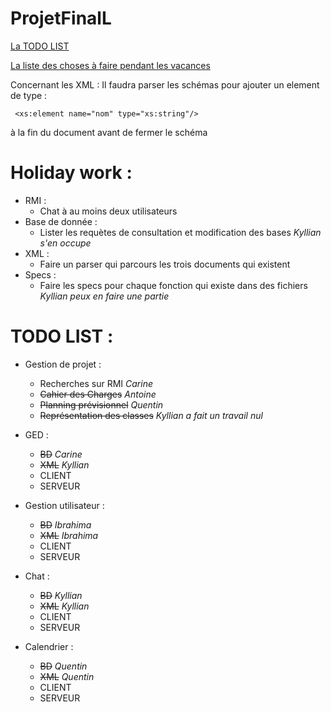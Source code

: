 # ProjetFinalL

[La TODO LIST](https://github.com/Tellenn/ProjetFinalL3#todo-list-) 

[La liste des choses à faire pendant les vacances](https://github.com/Tellenn/ProjetFinalL3#holiday-work-)

Concernant les XML : Il faudra parser les schémas pour ajouter un element de type :
```{xml}
 <xs:element name="nom" type="xs:string"/>
```
à la fin du document avant de fermer le schéma

# Holiday work : 

- RMI : 
	- Chat à au moins deux utilisateurs
- Base de donnée :
	- Lister les requètes de consultation et modification des bases _Kyllian s'en occupe_
- XML : 
	- Faire un parser qui parcours les trois documents qui existent 
- Specs : 
	- Faire les specs pour chaque fonction qui existe dans des fichiers _Kyllian peux en faire une partie_


# TODO LIST :

- Gestion de projet :
	- Recherches sur RMI _Carine_
	- ~~Cahier des Charges~~ _Antoine_
	- ~~Planning prévisionnel~~ _Quentin_
	- ~~Représentation des classes~~ _Kyllian a fait un travail nul_

- GED :
	- ~~BD~~ _Carine_
	- ~~XML~~ _Kyllian_
	- CLIENT
	- SERVEUR
	
- Gestion utilisateur :
	- ~~BD~~ _Ibrahima_
	- ~~XML~~ _Ibrahima_
	- CLIENT
	- SERVEUR
	
- Chat :
	- ~~BD~~ _Kyllian_
	- ~~XML~~ _Kyllian_
	- CLIENT 
	- SERVEUR
	
- Calendrier :
	- ~~BD~~ _Quentin_
	- ~~XML~~ _Quentin_
	- CLIENT
	- SERVEUR
